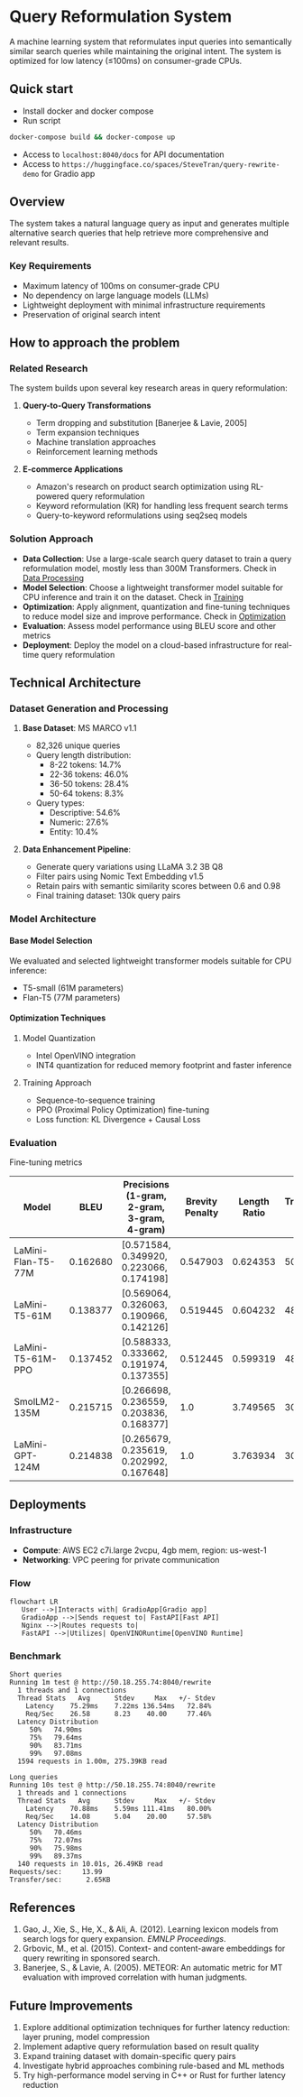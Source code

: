 # Query Reformulation System

A machine learning system that reformulates input queries into semantically similar search queries while maintaining the original intent. The system is optimized for low latency (≤100ms) on consumer-grade CPUs.

## Quick start

- Install docker and docker compose
- Run script

```bash
docker-compose build && docker-compose up
```

- Access to `localhost:8040/docs` for API documentation
- Access to `https://huggingface.co/spaces/SteveTran/query-rewrite-demo` for Gradio app

## Overview

The system takes a natural language query as input and generates multiple alternative search queries that help retrieve more comprehensive and relevant results.

### Key Requirements

- Maximum latency of 100ms on consumer-grade CPU
- No dependency on large language models (LLMs)
- Lightweight deployment with minimal infrastructure requirements
- Preservation of original search intent

## How to approach the problem

### Related Research

The system builds upon several key research areas in query reformulation:

1. **Query-to-Query Transformations**

   - Term dropping and substitution [Banerjee & Lavie, 2005]
   - Term expansion techniques
   - Machine translation approaches
   - Reinforcement learning methods

2. **E-commerce Applications**
   - Amazon's research on product search optimization using RL-powered query reformulation
   - Keyword reformulation (KR) for handling less frequent search terms
   - Query-to-keyword reformulations using seq2seq models

### Solution Approach

- **Data Collection**: Use a large-scale search query dataset to train a query reformulation model, mostly less than 300M Transformers. Check in [Data Processing](notebook/query_generation_dataset.ipynb)
- **Model Selection**: Choose a lightweight transformer model suitable for CPU inference and train it on the dataset. Check in [Training](notebook/query_seq2seq.ipynb)
- **Optimization**: Apply alignment, quantization and fine-tuning techniques to reduce model size and improve performance. Check in [Optimization](notebook/query_ppo.ipynb)
- **Evaluation**: Assess model performance using BLEU score and other metrics
- **Deployment**: Deploy the model on a cloud-based infrastructure for real-time query reformulation

## Technical Architecture

### Dataset Generation and Processing

1. **Base Dataset**: MS MARCO v1.1

   - 82,326 unique queries
   - Query length distribution:
     - 8-22 tokens: 14.7%
     - 22-36 tokens: 46.0%
     - 36-50 tokens: 28.4%
     - 50-64 tokens: 8.3%
   - Query types:
     - Descriptive: 54.6%
     - Numeric: 27.6%
     - Entity: 10.4%

2. **Data Enhancement Pipeline**:
   - Generate query variations using LLaMA 3.2 3B Q8
   - Filter pairs using Nomic Text Embedding v1.5
   - Retain pairs with semantic similarity scores between 0.6 and 0.98
   - Final training dataset: 130k query pairs

### Model Architecture

#### Base Model Selection

We evaluated and selected lightweight transformer models suitable for CPU inference:

- T5-small (61M parameters)
- Flan-T5 (77M parameters)

#### Optimization Techniques

1. Model Quantization

   - Intel OpenVINO integration
   - INT4 quantization for reduced memory footprint and faster inference

2. Training Approach
   - Sequence-to-sequence training
   - PPO (Proximal Policy Optimization) fine-tuning
   - Loss function: KL Divergence + Causal Loss

### Evaluation

Fine-tuning metrics

| Model              | BLEU     | Precisions (1-gram, 2-gram, 3-gram, 4-gram) | Brevity Penalty | Length Ratio | Translation Length | Reference Length |
| ------------------ | -------- | ------------------------------------------- | --------------- | ------------ | ------------------ | ---------------- |
| LaMini-Flan-T5-77M | 0.162680 | [0.571584, 0.349920, 0.223066, 0.174198]    | 0.547903        | 0.624353     | 50577              | 81007            |
| LaMini-T5-61M      | 0.138377 | [0.569064, 0.326063, 0.190966, 0.142126]    | 0.519445        | 0.604232     | 48947              | 81007            |
| LaMini-T5-61M-PPO  | 0.137452 | [0.588333, 0.333662, 0.191974, 0.137355]    | 0.512445        | 0.599319     | 48549              | 81007            |
| SmolLM2-135M       | 0.215715 | [0.266698, 0.236559, 0.203836, 0.168377]    | 1.0             | 3.749565     | 303741             | 81007            |
| LaMini-GPT-124M    | 0.214838 | [0.265679, 0.235619, 0.202992, 0.167648]    | 1.0             | 3.763934     | 304905             | 81007            |

## Deployments

### Infrastructure

- **Compute**: AWS EC2 c7i.large 2vcpu, 4gb mem, region: us-west-1
- **Networking**: VPC peering for private communication

### Flow

```mermaid
flowchart LR
   User -->|Interacts with| GradioApp[Gradio app]
   GradioApp -->|Sends request to| FastAPI[Fast API]
   Nginx -->|Routes requests to|
   FastAPI -->|Utilizes| OpenVINORuntime[OpenVINO Runtime]
```

### Benchmark

```
Short queries
Running 1m test @ http://50.18.255.74:8040/rewrite
  1 threads and 1 connections
  Thread Stats   Avg      Stdev     Max   +/- Stdev
    Latency    75.29ms    7.22ms 136.54ms   72.84%
    Req/Sec    26.58      8.23    40.00     77.46%
  Latency Distribution
     50%   74.90ms
     75%   79.64ms
     90%   83.71ms
     99%   97.08ms
  1594 requests in 1.00m, 275.39KB read
```

```
Long queries
Running 10s test @ http://50.18.255.74:8040/rewrite
  1 threads and 1 connections
  Thread Stats   Avg      Stdev     Max   +/- Stdev
    Latency    70.88ms    5.59ms 111.41ms   80.00%
    Req/Sec    14.08      5.04    20.00     57.58%
  Latency Distribution
     50%   70.46ms
     75%   72.07ms
     90%   75.98ms
     99%   89.37ms
  140 requests in 10.01s, 26.49KB read
Requests/sec:     13.99
Transfer/sec:      2.65KB
```

## References

1. Gao, J., Xie, S., He, X., & Ali, A. (2012). Learning lexicon models from search logs for query expansion. _EMNLP Proceedings_.
2. Grbovic, M., et al. (2015). Context- and content-aware embeddings for query rewriting in sponsored search.
3. Banerjee, S., & Lavie, A. (2005). METEOR: An automatic metric for MT evaluation with improved correlation with human judgments.

## Future Improvements

1. Explore additional optimization techniques for further latency reduction: layer pruning, model compression
2. Implement adaptive query reformulation based on result quality
3. Expand training dataset with domain-specific query pairs
4. Investigate hybrid approaches combining rule-based and ML methods
5. Try high-performance model serving in C++ or Rust for further latency reduction
